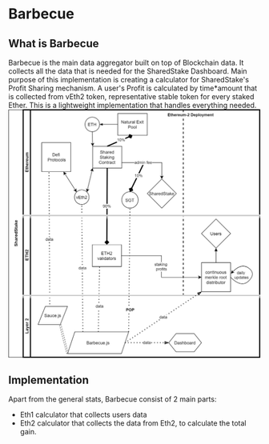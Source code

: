 # Barbecue
## What is Barbecue
Barbecue is the main data aggregator built on top of Blockchain data. It collects all the data that is needed for the SharedStake Dashboard.
Main purpose of this implementation is creating a calculator for SharedStake's Profit Sharing mechanism. A user's Profit is calculated by time*amount that is collected from vEth2 token, representative stable token for every staked Ether. This is a lightweight implementation that handles everything needed.
![](setup.jpg) 

## Implementation 
Apart from the general stats, Barbecue consist of 2 main parts: 
- Eth1 calculator that collects users data
- Eth2 calculator that collects the data from Eth2, to calculate the total gain.

